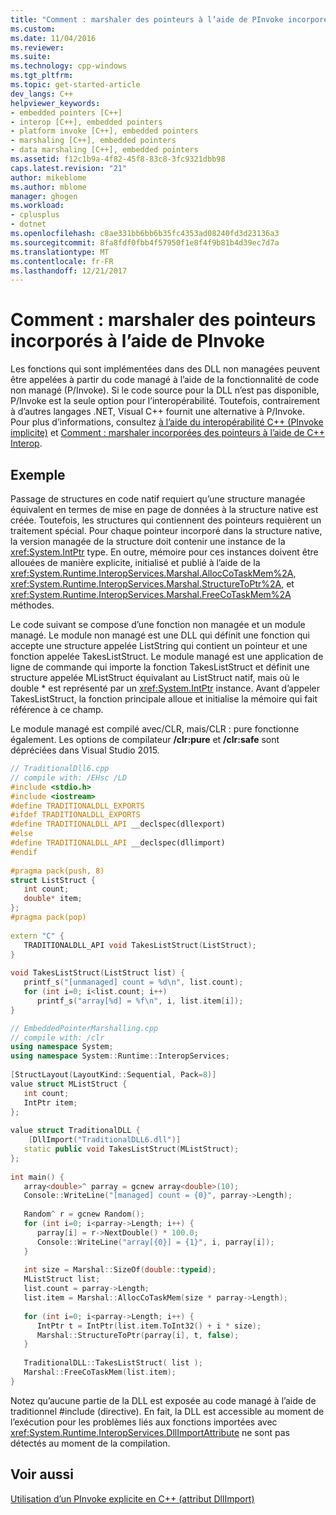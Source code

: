 ```yaml
---
title: "Comment : marshaler des pointeurs à l’aide de PInvoke incorporés | Documents Microsoft"
ms.custom: 
ms.date: 11/04/2016
ms.reviewer: 
ms.suite: 
ms.technology: cpp-windows
ms.tgt_pltfrm: 
ms.topic: get-started-article
dev_langs: C++
helpviewer_keywords:
- embedded pointers [C++]
- interop [C++], embedded pointers
- platform invoke [C++], embedded pointers
- marshaling [C++], embedded pointers
- data marshaling [C++], embedded pointers
ms.assetid: f12c1b9a-4f82-45f8-83c8-3fc9321dbb98
caps.latest.revision: "21"
author: mikeblome
ms.author: mblome
manager: ghogen
ms.workload:
- cplusplus
- dotnet
ms.openlocfilehash: c8ae331bb6bb6b35fc4353ad08240fd3d23136a3
ms.sourcegitcommit: 8fa8fdf0fbb4f57950f1e8f4f9b81b4d39ec7d7a
ms.translationtype: MT
ms.contentlocale: fr-FR
ms.lasthandoff: 12/21/2017
---
```

# <a name="how-to-marshal-embedded-pointers-using-pinvoke"></a>Comment : marshaler des pointeurs incorporés à l’aide de PInvoke
Les fonctions qui sont implémentées dans des DLL non managées peuvent être appelées à partir du code managé à l’aide de la fonctionnalité de code non managé (P/Invoke). Si le code source pour la DLL n’est pas disponible, P/Invoke est la seule option pour l’interopérabilité. Toutefois, contrairement à d’autres langages .NET, Visual C++ fournit une alternative à P/Invoke. Pour plus d’informations, consultez [à l’aide du interopérabilité C++ (PInvoke implicite)](../dotnet/using-cpp-interop-implicit-pinvoke.md) et [Comment : marshaler incorporées des pointeurs à l’aide de C++ Interop](../dotnet/how-to-marshal-embedded-pointers-using-cpp-interop.md).  
  
## <a name="example"></a>Exemple  
 Passage de structures en code natif requiert qu’une structure managée équivalent en termes de mise en page de données à la structure native est créée. Toutefois, les structures qui contiennent des pointeurs requièrent un traitement spécial. Pour chaque pointeur incorporé dans la structure native, la version managée de la structure doit contenir une instance de la <xref:System.IntPtr> type. En outre, mémoire pour ces instances doivent être allouées de manière explicite, initialisé et publié à l’aide de la <xref:System.Runtime.InteropServices.Marshal.AllocCoTaskMem%2A>, <xref:System.Runtime.InteropServices.Marshal.StructureToPtr%2A>, et <xref:System.Runtime.InteropServices.Marshal.FreeCoTaskMem%2A> méthodes.  
  
 Le code suivant se compose d’une fonction non managée et un module managé. Le module non managé est une DLL qui définit une fonction qui accepte une structure appelée ListString qui contient un pointeur et une fonction appelée TakesListStruct. Le module managé est une application de ligne de commande qui importe la fonction TakesListStruct et définit une structure appelée MListStruct équivalant au ListStruct natif, mais où le double * est représenté par un <xref:System.IntPtr> instance. Avant d’appeler TakesListStruct, la fonction principale alloue et initialise la mémoire qui fait référence à ce champ.  
  
 Le module managé est compilé avec/CLR, mais/CLR : pure fonctionne également. Les options de compilateur **/clr:pure** et **/clr:safe** sont dépréciées dans Visual Studio 2015.  
  
```cpp  
// TraditionalDll6.cpp  
// compile with: /EHsc /LD  
#include <stdio.h>  
#include <iostream>  
#define TRADITIONALDLL_EXPORTS  
#ifdef TRADITIONALDLL_EXPORTS  
#define TRADITIONALDLL_API __declspec(dllexport)  
#else  
#define TRADITIONALDLL_API __declspec(dllimport)  
#endif  
  
#pragma pack(push, 8)  
struct ListStruct {  
   int count;  
   double* item;  
};  
#pragma pack(pop)  
  
extern "C" {  
   TRADITIONALDLL_API void TakesListStruct(ListStruct);  
}  
  
void TakesListStruct(ListStruct list) {  
   printf_s("[unmanaged] count = %d\n", list.count);  
   for (int i=0; i<list.count; i++)  
      printf_s("array[%d] = %f\n", i, list.item[i]);  
}  
```  
  
```cpp  
// EmbeddedPointerMarshalling.cpp  
// compile with: /clr  
using namespace System;  
using namespace System::Runtime::InteropServices;  
  
[StructLayout(LayoutKind::Sequential, Pack=8)]  
value struct MListStruct {  
   int count;  
   IntPtr item;  
};  
  
value struct TraditionalDLL {  
    [DllImport("TraditionalDLL6.dll")]  
   static public void TakesListStruct(MListStruct);  
};  
  
int main() {  
   array<double>^ parray = gcnew array<double>(10);  
   Console::WriteLine("[managed] count = {0}", parray->Length);  
  
   Random^ r = gcnew Random();  
   for (int i=0; i<parray->Length; i++) {  
      parray[i] = r->NextDouble() * 100.0;  
      Console::WriteLine("array[{0}] = {1}", i, parray[i]);  
   }  
  
   int size = Marshal::SizeOf(double::typeid);  
   MListStruct list;  
   list.count = parray->Length;  
   list.item = Marshal::AllocCoTaskMem(size * parray->Length);  
  
   for (int i=0; i<parray->Length; i++) {  
      IntPtr t = IntPtr(list.item.ToInt32() + i * size);  
      Marshal::StructureToPtr(parray[i], t, false);  
   }  
  
   TraditionalDLL::TakesListStruct( list );  
   Marshal::FreeCoTaskMem(list.item);  
}  
```  
  
 Notez qu’aucune partie de la DLL est exposée au code managé à l’aide de traditionnel #include (directive). En fait, la DLL est accessible au moment de l’exécution pour les problèmes liés aux fonctions importées avec <xref:System.Runtime.InteropServices.DllImportAttribute> ne sont pas détectés au moment de la compilation.  
  
## <a name="see-also"></a>Voir aussi  
 [Utilisation d’un PInvoke explicite en C++ (attribut DllImport)](../dotnet/using-explicit-pinvoke-in-cpp-dllimport-attribute.md)